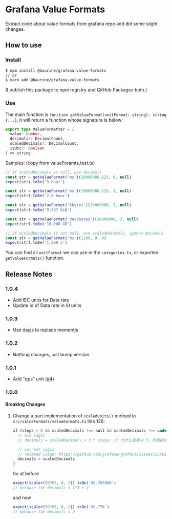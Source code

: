 # Grafana Value Formats

Extract code about value formats from grafana repo and did some slight changes.

## How to use

### Install

```sh
$ npm install @baurine/grafana-value-formats
// or
$ yarn add @baurine/grafana-value-formats
```

(I publish this package to npm registry and GitHub Packages both.)

### Use

The main function is `function getValueFormat(unitFormat: string): string {...}`, it will return a function whose signature is below:

```ts
export type ValueFormatter = (
  value: number,
  decimals?: DecimalCount,
  scaledDecimals?: DecimalCount,
  isUtc?: boolean
) => string
```

Samples: (copy from valueForamts.test.ts)

```ts
// if scaledDecimals is null, use decimals
const str = getValueFormat('ms')(10000086.123, 0, null)
expect(str).toBe('3 hour')

const str = getValueFormat('ms')(10000086.123, 1, null)
expect(str).toBe('2.8 hour')

const str = getValueFormat('kbytes')(10000000, 3, null)
expect(str).toBe('9.537 GiB')

const str = getValueFormat('deckbytes')(10000000, 3, null)
expect(str).toBe('10.000 GB')

// if scaledDecimals is not null, use scaledDecimals, ignore decimals
const str = getValueFormat('ms')(1200, 0, 0)
expect(str).toBe('1.200 s')
```

You can find all `unitFormat` we can use in the `categories.ts`, or exported `getValueFormats()` function.

## Release Notes

### 1.0.4

- Add IEC units for Data rate
- Update id of Data rate in SI units

### 1.0.3

- Use dayjs to replace momentjs

### 1.0.2

- Nothing changes, just bump version

### 1.0.1

- Add "qps" unit ([#4](https://github.com/baurine/grafana-value-formats/pull/4))

### 1.0.0

#### Breaking Changes

1. Change a part implementation of `scaledUnits()` method in `src/valueFormats/valueFormats.ts` line 126:

   ```ts
   if (steps > 0 && scaledDecimals !== null && scaledDecimals !== undefined) {
     // old logic
     // decimals = scaledDecimals + 3 * steps; // 为什么是乘以 3，大概是以 factor = 1000 为准，1000 表示 3 个小数点

     // current logic
     // related issue: https://github.com/grafana/grafana/issues/23561
     decimals = scaledDecimals
   }
   ```

   So at before

   ```ts
   expect(scaler(98765, 0, 2)).toBe('98.76500K')
   // because the decimals = 1*3 + 2
   ```

   and now

   ```ts
   expect(scaler(98765, 0, 2)).toBe('98.77K')
   // because the decimals = 2
   ```
